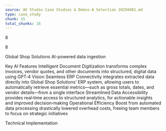 ```yaml
---
source: AE Studio Case Studies & Demos-A Selection 20250401.md
type: case_study
chunk: 15
total_chunks: 16
---
```


8

8

Global Shop Solutions
AI-powered data ingestion

Key AI Features
Intelligent Document Digitization transforms complex invoices, vendor quotes, and other documents into structured, digital data using GPT‑4 Vision
Seamless ERP Connectivity integrates extracted data directly into Global Shop Solutions’ ERP system, allowing users to automatically retrieve essential metrics—such as gross totals, dates, and vendor details—from a single interface
Streamlined Data Accessibility provides real‑time access to structured analytics, for actionable insights and improved decision‑making
Operational Efficiency Boost from automated data processing drastically lowered overhead costs, freeing team members to focus on strategic initiatives

Technical Implementation